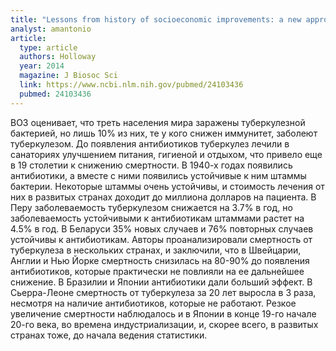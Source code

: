 ```yaml
---
title: "Lessons from history of socioeconomic improvements: a new approach to treating multi-drug-resistant tuberculosis"
analyst: amantonio
article:
  type: article
  authors: Holloway
  year: 2014
  magazine: J Biosoc Sci
  link: https://www.ncbi.nlm.nih.gov/pubmed/24103436
  pubmed: 24103436
---
```


ВОЗ оценивает, что треть населения мира заражены туберкулезной бактерией, но лишь 10% из них, те у кого снижен иммунитет, заболеют туберкулезом.
До появления антибиотиков туберкулез лечили в санаториях улучшением питания, гигиеной и отдыхом, что привело еще в 19 столетии к снижению смертности.
В 1940-х годах появились антибиотики, а вместе с ними появились устойчивые к ним штаммы бактерии. Некоторые штаммы очень устойчивы, и стоимость лечения от них в развитых странах доходит до миллиона долларов на пациента. В Перу заболеваемость туберкулезом снижается на 3.7% в год, но заболеваемость устойчивыми к антибиотикам штаммами растет на 4.5% в год. В Беларуси 35% новых случаев и 76% повторных случаев устойчивы к антибиотикам.
Авторы проанализировали смертность от туберкулеза в нескольких странах, и заключили, что в Швейцарии, Англии и Нью Йорке смертность снизилась на 80-90% до появления антибиотиков, которые практически не повлияли на ее дальнейшее снижение. В Бразилии и Японии антибиотики дали больший эффект.
В Сьерра-Леоне смертность от туберкулеза за 20 лет выросла в 3 раза, несмотря на наличие антибиотиков, которые не работают. Резкое увеличение смертности наблюдалось и в Японии в конце 19-го начале 20-го века, во времена индустриализации, и, скорее всего, в развитых странах тоже, до начала ведения статистики.
